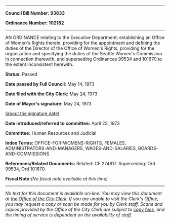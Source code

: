 

********

**Council Bill Number: 93833**
   
**Ordinance Number: 102182**
********

 AN ORDINANCE relating to the Executive Department; establishing an Office of Women's Rights therein, providing for the appointment and defining the duties of the Director of the Office of Women's Rights, providing for the organization and specifying the duties of the Seattle Women's Commission in connection therewith, and superseding Ordinances 99534 and 101670 to the extent inconsistent herewith.

**Status:** Passed
   
**Date passed by Full Council:** May 14, 1973
   
**Date filed with the City Clerk:** May 24, 1973
   
**Date of Mayor's signature:** May 24, 1973
   
[(about the signature date)](/~public/approvaldate.htm)
   
   
   
**Date introduced/referred to committee:** April 23, 1973
   
**Committee:** Human Resources and Judicial
   
   
**Index Terms:** OFFICE-FOR-WOMENS-RIGHTS, FEMALES, ADMINISTRATORS-AND-MANAGERS, WAGES-AND-SALARIES, BOARDS-AND-COMMISSIONS

**References/Related Documents:** Related: CF 274817. Superseding: Ord 99534, Ord 101670.

**Fiscal Note:**_(No fiscal note available at this time)_
********

_No text for this document is available on-line. You may view this document at [the Office of the City Clerk](http://www.seattle.gov/leg/clerk/contactUs.htm). If you are unable to visit the Clerk's Office, you may request a copy or scan be made for you by Clerk staff. Scans and copies provided by the Office of the City Clerk are subject to [copy fees](http://clerk.seattle.gov/~public/clerkfees.htm), and the timing of service is dependent on the availability of staff._

